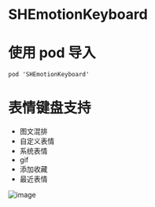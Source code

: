 # SHEmotionKeyboard
# 使用 pod 导入
```
pod 'SHEmotionKeyboard'
```
# 表情键盘支持
* 图文混排
* 自定义表情
* 系统表情
* gif
* 添加收藏
* 最近表情

![image](https://github.com/CCSH/SHEmotionKeyboard/blob/master/QQ20170801-132029-HD.gif)
